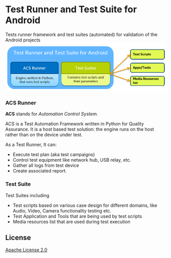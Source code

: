 # Test Runner and Test Suite for Android
Tests runner framework and test suites (automated) for validation of the Android projects 
![Overview](docs/img/overview.png)

### ACS Runner

**ACS** stands for *Automation Control System.*

ACS is a Test Automation Framework written in Python for Quality Assurance. 
It is a host based test solution: the engine runs on the host rather than on the device under test.

As a Test Runner, It can:
* Execute test plan (aka test campaigns)
* Control test equipment like network hub, USB relay, etc.
* Gather all logs from test device 
* Create associated report.

### Test Suite

Test Suites including
* Test scripts based on various case design for different domains, like Audio, Video, Camera functionality testing etc.
* Test Application and Tools that are being used by test scripts
* Media resources list that are used during test execution


## License
[Apache License 2.0](LICENSE)
